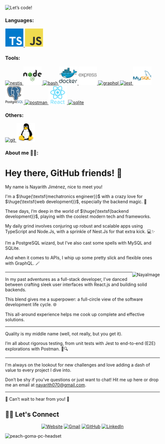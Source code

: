 ![Let’s code!](https://github.com/Naya070/Naya070/assets/80334512/e223f49e-5d13-4bbc-9ff3-ac9096151bcd)


<p align="left">
</p>

<h3 align="left">Languages:</h3>
<p align="left"> 
<a href="https://www.typescriptlang.org/" target="_blank" rel="noreferrer"> <img src="https://raw.githubusercontent.com/devicons/devicon/master/icons/typescript/typescript-original.svg" alt="typescript" width="60" height="60"/> </a>
<a href="https://developer.mozilla.org/en-US/docs/Web/JavaScript" target="_blank" rel="noreferrer"> <img src="https://raw.githubusercontent.com/devicons/devicon/master/icons/javascript/javascript-original.svg" alt="javascript" width="60" height="60"/> </a> 
</p>
<h3 align="left">Tools:</h3>
<p align="left"> 
<a href="https://nestjs.com/" target="_blank" rel="noreferrer"> <img src="https://upload.wikimedia.org/wikipedia/commons/a/a8/NestJS.svg" alt="nestjs" width="60" height="60"/> </a> 
<a href="https://nodejs.org" target="_blank" rel="noreferrer"> <img src="https://raw.githubusercontent.com/devicons/devicon/master/icons/nodejs/nodejs-original-wordmark.svg" alt="nodejs" width="60" height="60"/> </a> 
<a href="https://www.gnu.org/software/bash/" target="_blank" rel="noreferrer"> <img src="https://www.vectorlogo.zone/logos/gnu_bash/gnu_bash-icon.svg" alt="bash" width="60" height="60"/> </a> 
<a href="https://www.docker.com/" target="_blank" rel="noreferrer"> <img src="https://raw.githubusercontent.com/devicons/devicon/master/icons/docker/docker-original-wordmark.svg" alt="docker" width="60" height="60"/> </a> 
<a href="https://expressjs.com" target="_blank" rel="noreferrer"> <img src="https://raw.githubusercontent.com/devicons/devicon/master/icons/express/express-original-wordmark.svg" alt="express" width="60" height="60"/> </a> 
<a href="https://graphql.org" target="_blank" rel="noreferrer"> <img src="https://www.vectorlogo.zone/logos/graphql/graphql-icon.svg" alt="graphql" width="60" height="60"/> </a> 
<a href="https://jestjs.io" target="_blank" rel="noreferrer"> <img src="https://www.vectorlogo.zone/logos/jestjsio/jestjsio-icon.svg" alt="jest" width="60" height="60"/> </a> 
<a href="https://www.mysql.com/" target="_blank" rel="noreferrer"> <img src="https://raw.githubusercontent.com/devicons/devicon/master/icons/mysql/mysql-original-wordmark.svg" alt="mysql" width="60" height="60"/> </a> 
<a href="https://www.postgresql.org" target="_blank" rel="noreferrer"> <img src="https://raw.githubusercontent.com/devicons/devicon/master/icons/postgresql/postgresql-original-wordmark.svg" alt="postgresql" width="60" height="60"/> </a> <a href="https://postman.com" target="_blank" rel="noreferrer"> <img src="https://www.vectorlogo.zone/logos/getpostman/getpostman-icon.svg" alt="postman" width="60" height="60"/> </a> 
<a href="https://reactjs.org/" target="_blank" rel="noreferrer"> <img src="https://raw.githubusercontent.com/devicons/devicon/master/icons/react/react-original-wordmark.svg" alt="react" width="60" height="60"/> </a>  
<a href="https://www.sqlite.org/" target="_blank" rel="noreferrer"> <img src="https://www.vectorlogo.zone/logos/sqlite/sqlite-icon.svg" alt="sqlite" width="60" height="60"/> </a> 
</p>

<h3 align="left">Others:</h3>
<p align="left"> 
<a href="https://git-scm.com/" target="_blank" rel="noreferrer"> <img src="https://www.vectorlogo.zone/logos/git-scm/git-scm-icon.svg" alt="git" width="60" height="60"/> </a> 
<a href="https://www.linux.org/" target="_blank" rel="noreferrer"> <img src="https://raw.githubusercontent.com/devicons/devicon/master/icons/linux/linux-original.svg" alt="linux" width="60" height="60"/> </a> 
</p>

### About me 👩‍🦰:
# Hey there, GitHub friends! 👋


My name is Nayarith Jiménez, nice to meet you!


I'm a $\huge{\textsf{mechatronics engineer}}$ with a crazy love for $\huge{\textsf{web development}}$, especially the backend magic. 🚀

These days, I’m deep in the world of $\huge{\textsf{backend development}}$, playing with the coolest modern tech and frameworks.

My daily grind involves conjuring up robust and scalable apps using TypeScript and Node.Js, with a sprinkle of Nest.Js for that extra kick. 💻✨

I’m a PostgreSQL wizard, but I’ve also cast some spells with MySQL and SQLite.

And when it comes to APIs, I whip up some pretty slick and flexible ones with GraphQL. 🪄

 <img align="right" alt="NayaImage" src="https://github.com/Naya070/Naya070/assets/80334512/b156d7ab-327a-4fa8-ae5e-38006ed79b95" />

---

In my past adventures as a full-stack developer, I've danced between crafting sleek user interfaces with React.js and building solid backends.

This blend gives me a superpower: a full-circle view of the software development life cycle. 🌐

This all-around experience helps me cook up complete and effective solutions.

---

Quality is my middle name (well, not really, but you get it).

I’m all about rigorous testing, from unit tests with Jest to end-to-end (E2E) explorations with Postman. 🧪🔍

---

I'm always on the lookout for new challenges and love adding a dash of value to every project I dive into.

Don’t be shy if you’ve questions or just want to chat! Hit me up here or drop me an email at nayarith070@gmail.com.

---

💌 Can’t wait to hear from you! 💌

## 🙋‍♀️ Let's Connect
<p align="center">
  <a href="drive.google.com/drive/folders/19kNYt137fKu89eQ_PzT1vf5z4VZPZ4TO?usp=sharing"><img src="https://img.icons8.com/bubbles/50/000000/web.png" alt="Website"/></a>
	<a href="mailto:nayarith070@gmail.com"><img src="https://img.icons8.com/bubbles/50/000000/gmail.png" alt="Gmail"/></a>
	<a href="github.com/Naya070"><img src="https://img.icons8.com/bubbles/50/000000/github.png" alt="GitHub"/></a>
	<a href="linkedin.com/in/nayarith-jiménez"><img src="https://img.icons8.com/bubbles/50/000000/linkedin.png" alt="LinkedIn"/></a>
	
</p>

![peach-goma-pc-headset](https://github.com/Naya070/Naya070/assets/80334512/f6619ab9-1df6-4801-934e-33e7e0cb9861)
